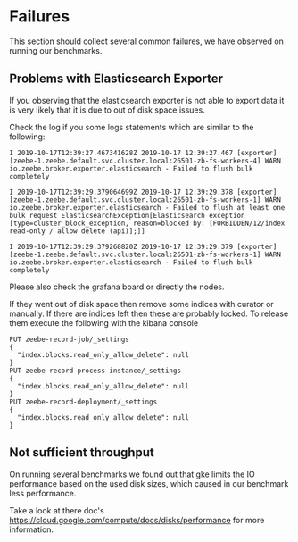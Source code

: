 # Failures

This section should collect several common failures, we have observed on running our benchmarks.

## Problems with Elasticsearch Exporter 

If you observing that the elasticsearch exporter is not able to export data it is very likely that it is due to out of disk space issues.

Check the log if you some logs statements which are similar to the following:
```
I 2019-10-17T12:39:27.467341628Z 2019-10-17 12:39:27.467 [exporter] [zeebe-1.zeebe.default.svc.cluster.local:26501-zb-fs-workers-4] WARN  io.zeebe.broker.exporter.elasticsearch - Failed to flush bulk completely
 
I 2019-10-17T12:39:29.379064699Z 2019-10-17 12:39:29.378 [exporter] [zeebe-1.zeebe.default.svc.cluster.local:26501-zb-fs-workers-1] WARN  io.zeebe.broker.exporter.elasticsearch - Failed to flush at least one bulk request ElasticsearchException[Elasticsearch exception [type=cluster_block_exception, reason=blocked by: [FORBIDDEN/12/index read-only / allow delete (api)];]]
 
I 2019-10-17T12:39:29.379268820Z 2019-10-17 12:39:29.379 [exporter] [zeebe-1.zeebe.default.svc.cluster.local:26501-zb-fs-workers-1] WARN  io.zeebe.broker.exporter.elasticsearch - Failed to flush bulk completely
```

Please also check the grafana board or directly the nodes.

If they went out of disk space then remove some indices with curator or manually. If there are indices left then these are probably locked. To release them execute the following with the kibana console

```
PUT zeebe-record-job/_settings
{
  "index.blocks.read_only_allow_delete": null
}
PUT zeebe-record-process-instance/_settings
{
  "index.blocks.read_only_allow_delete": null
}
PUT zeebe-record-deployment/_settings
{
  "index.blocks.read_only_allow_delete": null
}
```

## Not sufficient throughput

On running several benchmarks we found out that gke limits the IO performance based on the
used disk sizes, which caused in our benchmark less performance.

Take a look at there doc's https://cloud.google.com/compute/docs/disks/performance for more information.
